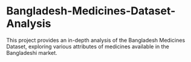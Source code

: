 # Bangladesh-Medicines-Dataset-Analysis
This project provides an in-depth analysis of the Bangladesh Medicines Dataset, exploring various attributes of medicines available in the Bangladeshi market. 
